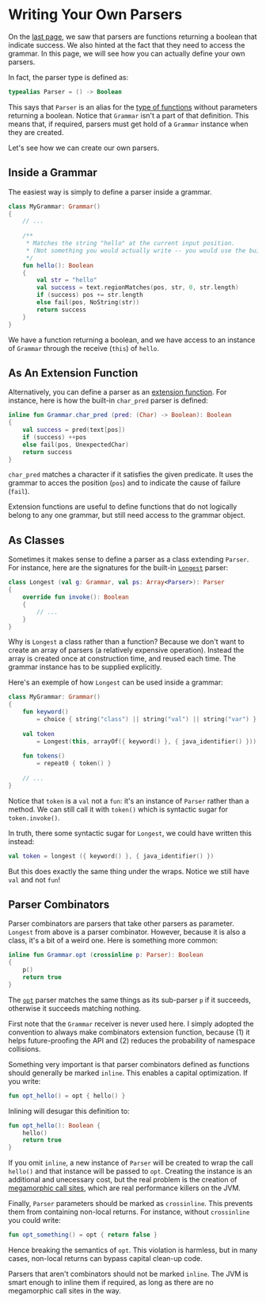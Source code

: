 # Writing Your Own Parsers

On the [last page], we saw that parsers are functions returning a boolean that indicate success.
We also hinted at the fact that they need to access the grammar. In this page, we will see how you
can actually define your own parsers.
 
[last page]: own-parsers.md
 
In fact, the parser type is defined as:
 
```kotlin
typealias Parser = () -> Boolean
```

This says that `Parser` is an alias for the [type of functions] without parameters returning
a boolean. Notice that `Grammar` isn't a part of that definition. This means that, if required,
parsers must get hold of a `Grammar` instance when they are created.

[type of functions]: https://kotlinlang.org/docs/reference/lambdas.html

Let's see how we can create our own parsers.

## Inside a Grammar

The easiest way is simply to define a parser inside a grammar.

```kotlin
class MyGrammar: Grammar()
{
    // ...
    
    /**
     * Matches the string "hello" at the current input position.
     * (Not something you would actually write -- you would use the built-in `string(String)` parser.)
     */
    fun hello(): Boolean
    {
        val str = "hello"
        val success = text.regionMatches(pos, str, 0, str.length)
        if (success) pos += str.length
        else fail(pos, NoString(str))
        return success
    }
}
```

We have a function returning a boolean, and we have access to an instance of `Grammar` through
the receive (`this`) of `hello`.

## As An Extension Function

Alternatively, you can define a parser as an [extension function]. For instance, here is how the
built-in `char_pred` parser is defined:

[extension function]: https://kotlinlang.org/docs/reference/extensions.html

```kotlin
inline fun Grammar.char_pred (pred: (Char) -> Boolean): Boolean
{
    val success = pred(text[pos])
    if (success) ++pos
    else fail(pos, UnexpectedChar)
    return success
}
```

`char_pred` matches a character if it satisfies the given predicate. It uses the grammar
to acces the position (`pos`) and to indicate the cause of failure (`fail`).

Extension functions are useful to define functions that do not logically belong to any one
grammar, but still need access to the grammar object.

## As Classes

Sometimes it makes sense to define a parser as a class extending `Parser`.
For instance, here are the signatures for the built-in [`Longest`] parser:

[`Longest`]: ../reference/parsers/choice.md#Longest

```kotlin
class Longest (val g: Grammar, val ps: Array<Parser>): Parser
{
    override fun invoke(): Boolean
    {
        // ...
    }
}
```

Why is `Longest` a class rather than a function? Because we don't want to create an array
of parsers (a relatively expensive operation). Instead the array is created once at construction
time, and reused each time. The grammar instance has to be supplied explicitly.

Here's an exemple of how `Longest` can be used inside a grammar:

```kotlin
class MyGrammar: Grammar()
{
    fun keyword()
        = choice { string("class") || string("val") || string("var") }
        
    val token
        = Longest(this, arrayOf({ keyword() }, { java_identifier() }))
        
    fun tokens()
        = repeat0 { token() }
    
    // ...
}
```

Notice that `token` is a `val` not a `fun`: it's an instance of `Parser` rather than a method.
We can still call it with `token()` which is syntactic sugar for `token.invoke()`.

In truth, there some syntactic sugar for `Longest`, we could have written this instead:

```kotlin
val token = longest ({ keyword() }, { java_identifier() })
```

But this does exactly the same thing under the wraps. Notice we still have `val` and not `fun`!

## Parser Combinators

Parser combinators are parsers that take other parsers as parameter. `Longest` from above is
a parser combinator. However, because it is also a class, it's a bit of a weird one.
Here is something more common:

```kotlin
inline fun Grammar.opt (crossinline p: Parser): Boolean
{
    p()
    return true
}
```

The [`opt`] parser matches the same things as its sub-parser `p` if it succeeds, otherwise it
succeeds matching nothing.

[`opt`]: ../reference/parsers/sequential.md#opt

First note that the `Grammar` receiver is never used here. I simply adopted the convention
to always make combinators extension function, because (1) it helps future-proofing the API and (2)
reduces the probability of namespace collisions.

Something very important is that parser combinators defined as functions should generally be marked
`inline`. This enables a capital optimization. If you write:

```kotlin
fun opt_hello() = opt { hello() }
```

Inlining will desugar this definition to:

```kotlin
fun opt_hello(): Boolean {
    hello()
    return true
}
```

If you omit `inline`, a new instance of `Parser` will be created to wrap the call `hello()` and
that instance will be passed to `opt`. Creating the instance is an additional and unecessary cost,
but the real problem is the creation of [megamorphic call sites], which are real performance killers
on the JVM.

[megamorphic call sites]: ../megamorphic.md

Finally, `Parser` parameters should be marked as `crossinline`. This prevents them from containing
non-local returns. For instance, without `crossinline` you could write:

```kotlin
fun opt_something() = opt { return false }
```

Hence breaking the semantics of `opt`. This violation is harmless, but in many cases, non-local
returns can bypass capital clean-up code.

Parsers that aren't combinators should not be marked `inline`. The JVM is smart enough to inline
them if required, as long as there are no megamorphic call sites in the way.